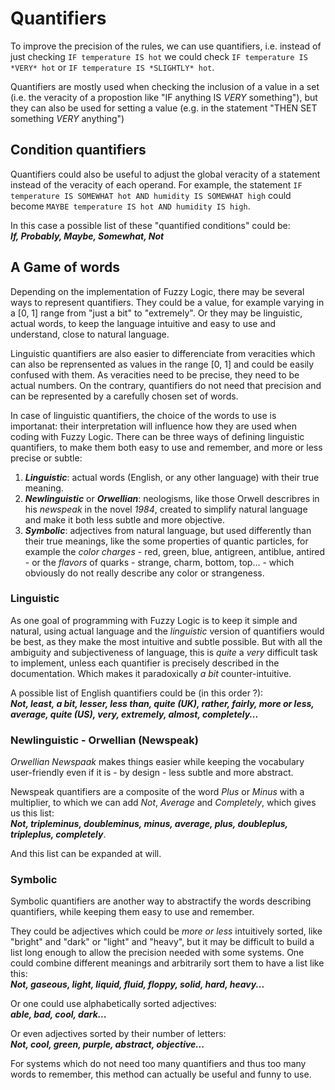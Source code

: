 # Quantifiers

To improve the precision of the rules, we can use quantifiers, i.e. instead of just checking `IF temperature IS hot` we could check `IF temperature IS *VERY* hot` or `IF temperature IS *SLIGHTLY* hot`.

Quantifiers are mostly used when checking the inclusion of a value in a set (i.e. the veracity of a propostion like "IF anything IS *VERY* something"), but they can also be used for setting a value (e.g. in the statement "THEN SET something *VERY* anything")

## Condition quantifiers

Quantifiers could also be useful to adjust the global veracity of a statement instead of the veracity of each operand. For example, the statement `IF temperature IS SOMEWHAT hot AND humidity IS SOMEWHAT high` could become `MAYBE temperature IS hot AND humidity IS high`.

In this case a possible list of these "quantified conditions" could be:  
***If, Probably, Maybe, Somewhat, Not***

## A Game of words

Depending on the implementation of Fuzzy Logic, there may be several ways to represent quantifiers. They could be a value, for example varying in a [0, 1] range from "just a bit" to "extremely". Or they may be linguistic, actual words, to keep the language intuitive and easy to use and understand, close to natural language.

Linguistic quantifiers are also easier to differenciate from veracities which can also be reprensented as values in the range [0, 1] and could be easily confused with them. As veracities need to be precise, they need to be actual numbers. On the contrary, quantifiers do not need that precision and can be represented by a carefully chosen set of words.

In case of linguistic quantifiers, the choice of the words to use is importanat: their interpretation will influence how they are used when coding with Fuzzy Logic. There can be three ways of defining linguistic quantifiers, to make them both easy to use and remember, and more or less precise or subtle:

1. ***Linguistic***: actual words (English, or any other language) with their true meaning.
2. ***Newlinguistic*** or ***Orwellian***: neologisms, like those Orwell describres in his *newspeak* in the novel *1984*, created to simplify natural language and make it both less subtle and more objective.
3. ***Symbolic***: adjectives from natural language, but used differently than their true meanings, like the some properties of quantic particles, for example the *color charges* - red, green, blue, antigreen, antiblue, antired - or the *flavors* of quarks - strange, charm, bottom, top... - which obviously do not really describe any color or strangeness.

### Linguistic

As one goal of programming with Fuzzy Logic is to keep it simple and natural, using actual language and the *linguistic* version of quantifiers would be best, as they make the most intuitive and subtle possible. But with all the ambiguity and subjectiveness of language, this is *quite* a *very* difficult task to implement, unless each quantifier is precisely described in the documentation. Which makes it paradoxically *a bit* counter-intuitive.

A possible list of English quantifiers could be (in this order ?):  
***Not, least, a bit, lesser, less than, quite (UK), rather, fairly, more or less, average, quite (US), very, extremely, almost, completely...***

### Newlinguistic - Orwellian (Newspeak)

*Orwellian Newspaak* makes things easier while keeping the vocabulary user-friendly even if it is - by design - less subtle and more abstract.

Newspeak quantifiers are a composite of the word *Plus* or *Minus* with a multiplier, to which we can add *Not*, *Average* and *Completely*, which gives us this list:  
***Not, tripleminus, doubleminus, minus, average, plus, doubleplus, tripleplus, completely***.

And this list can be expanded at will.

### Symbolic

Symbolic quantifiers are another way to abstractify the words describing quantifiers, while keeping them easy to use and remember.

They could be adjectives which could be *more or less* intuitively sorted, like "bright" and "dark" or "light" and "heavy", but it may be difficult to build a list long enough to allow the precision needed with some systems. One could combine different meanings and arbitrarily sort them to have a list like this:  
***Not, gaseous, light, liquid, fluid, floppy, solid, hard, heavy...***

Or one could use alphabetically sorted adjectives:  
***able, bad, cool, dark...***

Or even adjectives sorted by their number of letters:  
***Not, cool, green, purple, abstract, objective...***

For systems which do not need too many quantifiers and thus too many words to remember, this method can actually be useful and funny to use.
